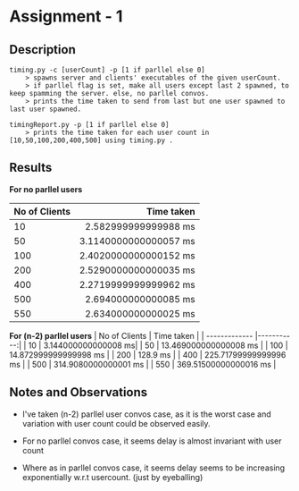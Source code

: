 # Assignment - 1
## Description
```
timing.py -c [userCount] -p [1 if parllel else 0]
    > spawns server and clients' executables of the given userCount.
    > if parllel flag is set, make all users except last 2 spawned, to keep spamming the server. else, no parllel convos.
    > prints the time taken to send from last but one user spawned to last user spawned. 
```
```
timingReport.py -p [1 if parllel else 0]
    > prints the time taken for each user count in [10,50,100,200,400,500] using timing.py . 
```
## Results
**For no parllel users**

| No of Clients | Time taken |
| ------------- |-----------:|
| 10 | 2.582999999999988 ms |
| 50 | 3.1140000000000057 ms |
| 100 | 2.4020000000000152 ms |
| 200 | 2.5290000000000035 ms |
| 400 | 2.2719999999999962 ms |
| 500 | 2.694000000000085 ms |
| 550 | 2.634000000000025 ms |

**For (n-2) parllel users**
| No of Clients | Time taken |
| ------------- |-----------:|
| 10 | 3.144000000000008 ms|
| 50 | 13.469000000000008 ms |
| 100 | 14.872999999999998 ms |
| 200 | 128.9 ms |
| 400 | 225.71799999999996 ms |
| 500 | 314.9080000000001 ms |
| 550 | 369.51500000000016 ms |
## Notes and Observations
+    I've taken (n-2) parllel user convos case, as it is the worst case and variation with user count could be observed easily.

+    For no parllel convos case, it seems delay is almost invariant with user count
+    Where as in parllel convos case, it seems delay seems to be increasing exponentially w.r.t usercount. (just by eyeballing)

